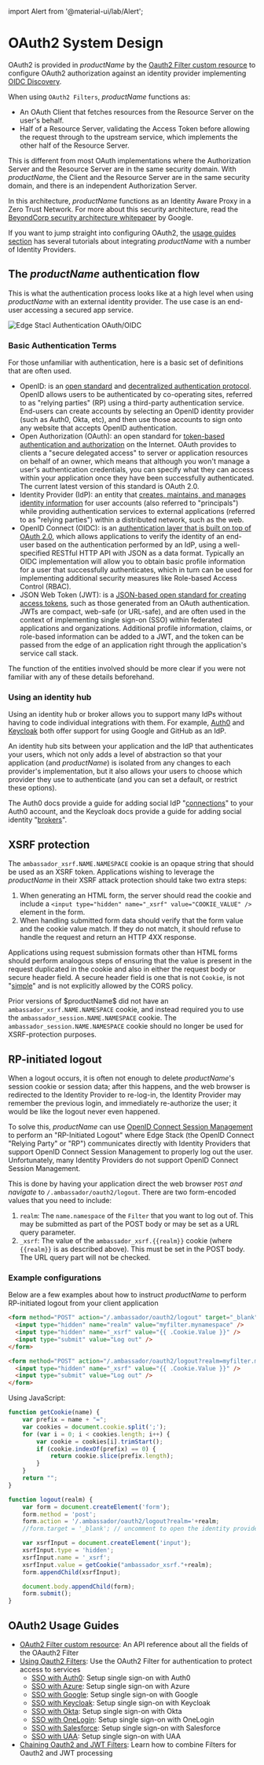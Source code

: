 import Alert from '@material-ui/lab/Alert';

# OAuth2 System Design

OAuth2 is provided in $productName$ by the [Oauth2 Filter custom resource][] to configure OAuth2 authorization against an identity provider implementing [OIDC Discovery][].

When using `OAuth2 Filters`, $productName$ functions as:

- An OAuth Client that fetches resources from the Resource Server on the user's behalf.
- Half of a Resource Server, validating the Access Token before allowing the request through to the upstream service, which implements the other half of the Resource Server.

This is different from most OAuth implementations where the Authorization Server and the Resource Server are in the same security domain.
With $productName$, the Client and the Resource Server are in the same security domain, and there is an independent Authorization Server.

In this architecture, $productName$ functions as an Identity Aware Proxy in a Zero Trust Network. For more about this security architecture,
read the [BeyondCorp security architecture whitepaper][] by Google.

If you want to jump straight into configuring OAuth2, the [usage guides section][] has several tutorials about integrating $productName$ with a number of Identity Providers.

## The $productName$ authentication flow

This is what the authentication process looks like at a high level when using $productName$ with an external identity provider.
The use case is an end-user accessing a secured app service.

![Edge Stacl Authentication OAuth/OIDC](../../images/ambassador_oidc_flow.jpg)

### Basic Authentication Terms

For those unfamiliar with authentication, here is a basic set of definitions that are often used.

- OpenID: is an [open standard][] and [decentralized authentication protocol][]. OpenID allows users to be authenticated by co-operating sites,
referred to as "relying parties" (RP) using a third-party authentication service. End-users can create accounts by selecting an OpenID
identity provider (such as Auth0, Okta, etc), and then use those accounts to sign onto any website that accepts OpenID authentication.
- Open Authorization (OAuth): an open standard for [token-based authentication and authorization][] on the Internet. OAuth provides to clients
a "secure delegated access" to server or application resources on behalf of an owner, which means that although you won't manage a user's
authentication credentials, you can specify what they can access within your application once they have been successfully authenticated.
The current latest version of this standard is OAuth 2.0.
- Identity Provider (IdP): an entity that [creates, maintains, and manages identity information][] for user accounts (also referred to "principals")
while providing authentication services to external applications (referred to as "relying parties") within a distributed network, such as the web.
- OpenID Connect (OIDC): is an [authentication layer that is built on top of OAuth 2.0][], which allows applications to verify the identity of an
end-user based on the authentication performed by an IdP, using a well-specified RESTful HTTP API with JSON as a data format. Typically an OIDC
implementation will allow you to obtain basic profile information for a user that successfully authenticates, which in turn can be used for implementing
additional security measures like Role-based Access Control (RBAC).
- JSON Web Token (JWT): is a [JSON-based open standard for creating access tokens][], such as those generated from an OAuth authentication. JWTs are compact,
web-safe (or URL-safe), and are often used in the context of implementing single sign-on (SSO) within federated applications and organizations. Additional
profile information, claims, or role-based information can be added to a JWT, and the token can be passed from the edge of an application right through
the application's service call stack.

The function of the entities involved should be more clear if you were not familiar with any of these details beforehand.

### Using an identity hub

Using an identity hub or broker allows you to support many IdPs without having to code individual integrations with them. For example,
[Auth0][] and [Keycloak][] both offer support for using Google and GitHub as an IdP.

An identity hub sits between your application and the IdP that authenticates your users, which not only adds a level of abstraction so that your
application (and $productName$) is isolated from any changes to each provider's implementation, but it also allows your users to choose which
provider they use to authenticate (and you can set a default, or restrict these options).

The Auth0 docs provide a guide for adding social IdP "[connections][]" to your Auth0 account, and the Keycloak docs provide a guide
for adding social identity "[brokers][]".

## XSRF protection

The `ambassador_xsrf.NAME.NAMESPACE` cookie is an opaque string that should be used as an XSRF token.
Applications wishing to leverage the $productName$ in their XSRF attack protection should take two extra steps:

 1. When generating an HTML form, the server should read the cookie and include a `<input type="hidden" name="_xsrf" value="COOKIE_VALUE" />` element in the form.
 2. When handling submitted form data should verify that the form value and the cookie value match.  If they do not match,
it should refuse to handle the request and return an HTTP 4XX response.

Applications using request submission formats other than HTML forms should perform analogous steps of ensuring that the value is
present in the request duplicated in the cookie and also in either the request body or secure header field.  A secure header
field is one that is not `Cookie`, is not "[simple][]" and is not explicitly allowed by the CORS policy.

<Alert severity="info">
Prior versions of $productName$ did not have an <code>ambassador_xsrf.NAME.NAMESPACE</code> cookie, and instead required you to use
the <code>ambassador_session.NAME.NAMESPACE</code> cookie.  The <code>ambassador_session.NAME.NAMESPACE</code> cookie should no longer be used for XSRF-protection purposes.
</Alert>

## RP-initiated logout

When a logout occurs, it is often not enough to delete $productName$'s session
cookie or session data; after this happens, and the web
browser is redirected to the Identity Provider to re-log-in, the
Identity Provider may remember the previous login, and immediately
re-authorize the user; it would be like the logout never even
happened.

To solve this, $productName$ can use [OpenID Connect Session Management][]
to perform an "RP-Initiated Logout" where Edge Stack
(the OpenID Connect "Relying Party" or "RP")
communicates directly with Identity Providers that support OpenID
Connect Session Management to properly log out the user.
Unfortunately, many Identity Providers do not support OpenID Connect
Session Management.

This is done by having your application direct the web browser `POST`
*and navigate* to `/.ambassador/oauth2/logout`.  There are two
form-encoded values that you need to include:

 1. `realm`: The `name.namespace` of the `Filter` that you want to log
    out of.  This may be submitted as part of the POST body or may be set as a URL query parameter.
 2. `_xsrf`: The value of the `ambassador_xsrf.{{realm}}` cookie
    (where `{{realm}}` is as described above).  This must be set in the POST body. The URL query part will not be checked.

### Example configurations

Below are a few examples about how to instruct $productName$ to perform RP-initiated logout from your client application

```html
<form method="POST" action="/.ambassador/oauth2/logout" target="_blank">
  <input type="hidden" name="realm" value="myfilter.mynamespace" />
  <input type="hidden" name="_xsrf" value="{{ .Cookie.Value }}" />
  <input type="submit" value="Log out" />
</form>
```


```html
<form method="POST" action="/.ambassador/oauth2/logout?realm=myfilter.mynamespace" target="_blank">
  <input type="hidden" name="_xsrf" value="{{ .Cookie.Value }}" />
  <input type="submit" value="Log out" />
</form>
```

Using JavaScript:

```js
function getCookie(name) {
    var prefix = name + "=";
    var cookies = document.cookie.split(';');
    for (var i = 0; i < cookies.length; i++) {
        var cookie = cookies[i].trimStart();
        if (cookie.indexOf(prefix) == 0) {
            return cookie.slice(prefix.length);
        }
    }
    return "";
}

function logout(realm) {
    var form = document.createElement('form');
    form.method = 'post';
    form.action = '/.ambassador/oauth2/logout?realm='+realm;
    //form.target = '_blank'; // uncomment to open the identity provider's page in a new tab

    var xsrfInput = document.createElement('input');
    xsrfInput.type = 'hidden';
    xsrfInput.name = '_xsrf';
    xsrfInput.value = getCookie("ambassador_xsrf."+realm);
    form.appendChild(xsrfInput);

    document.body.appendChild(form);
    form.submit();
}
```

## OAuth2 Usage Guides

- [OAuth2 Filter custom resource][]: An API reference about all the fields of the OAauth2 Filter
- [Using Oauth2 Filters][]: Use the OAuth2 Filter for authentication to protect access to services
  - [SSO with Auth0][]: Setup single sign-on with Auth0
  - [SSO with Azure][]: Setup single sign-on with Azure
  - [SSO with Google][]: Setup single sign-on with Google
  - [SSO with Keycloak][]: Setup single sign-on with Keycloak
  - [SSO with Okta][]: Setup single sign-on with Okta
  - [SSO with OneLogin][]: Setup single sign-on with OneLogin
  - [SSO with Salesforce][]: Setup single sign-on with Salesforce
  - [SSO with UAA][]: Setup single sign-on with UAA
- [Chaining Oauth2 and JWT Filters][]: Learn how to combine Filters for Oauth2 and JWT processing

[usage guides section]: #oauth2-usage-guides
[Oauth2 Filter custom resource]: ../../custom-resources/filter-oauth2
[Using Oauth2 Filters]: ../../guides/sso/oauth2-sso
[SSO with Auth0]: ../../guides/sso/auth0
[SSO with Azure]: ../../guides/sso/azure
[SSO with Google]: ../../guides/sso/google
[SSO with Keycloak]: ../../guides/sso/keycloak
[SSO with Okta]: ../../guides/sso/okta
[SSO with OneLogin]: ../../guides/sso/onelogin
[SSO with Salesforce]: ../../guides/sso/salesforce
[SSO with UAA]: ../../guides/sso/uaa
[Chaining Oauth2 and JWT Filters]: ../../guides/auth/oauth2-and-jwt
[open standard]: https://openid.net/
[Auth0]: https://auth0.com/docs/identityproviders
[token-based authentication and authorization]: https://oauth.net/
[JSON-based open standard for creating access tokens]: https://jwt.io/
[connections]: https://auth0.com/docs/identityproviders
[OIDC Discovery]: https://openid.net/specs/openid-connect-discovery-1_0.html
[decentralized authentication protocol]: https://en.wikipedia.org/wiki/OpenID
[authentication layer that is built on top of OAuth 2.0]: https://openid.net/connect/
[BeyondCorp security architecture whitepaper]: https://ai.google/research/pubs/pub43231
[simple]: https://www.w3.org/TR/cors/#simple-header
[OpenID Connect Session Management]: https://openid.net/specs/openid-connect-session-1_0.html
[Keycloak]: https://www.keycloak.org/docs/latest/server_admin/index.html#social-identity-providers
[brokers]: https://www.keycloak.org/docs/latest/server_admin/index.html#social-identity-providers
[creates, maintains, and manages identity information]: https://en.wikipedia.org/wiki/Identity_provider
